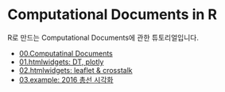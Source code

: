 # Computational Documents in R 

R로 만드는 Computational Documents에 관한 튜토리얼입니다.

- [00.Computatinal Documents](https://jhgan00.github.io/computational_docs/index.html)
- [01.htmlwidgets: DT, plotly](https://jhgan00.github.io/computational_docs/widgets.html)
- [02.htmlwidgets: leaflet & crosstalk](https://jhgan00.github.io/computational_docs/widgets_cross.html)
- [03.example: 2016 총선 시각화](https://jhgan00.github.io/computational_docs/election2016.html)
